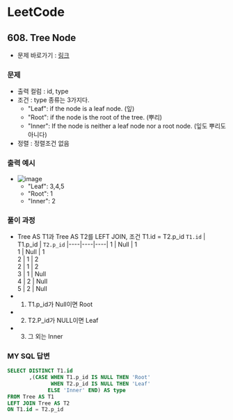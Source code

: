 # LeetCode
## 608. Tree Node
* 문제 바로가기 : [링크](https://leetcode.com/problems/tree-node/)

### 문제
* 출력 컬럼 : id, type
* 조건 : type 종류는 3가지다.
  * "Leaf": if the node is a leaf node. (잎)
  * "Root": if the node is the root of the tree. (뿌리)
  * "Inner": If the node is neither a leaf node nor a root node. (잎도 뿌리도 아니다)
* 정렬 : 정렬조건 없음

### 출력 예시
* ![image](https://user-images.githubusercontent.com/45919197/205913397-ca295b32-c492-4f55-b191-93fb833d75fd.png)
  * "Leaf": 3,4,5
  * "Root": 1
  * "Inner": 2 

### 풀이 과정
* Tree AS T1과 Tree AS T2를 LEFT JOIN, 조건 T1.id = T2.p_id
  `T1.id` | T1.p_id | `T2.p_id` 
  |----|----|----|
  1     |  Null   |    1    
  1     |  Null   |    1   
  2     |   1     |    2    
  2     |   1     |    2    
  3     |   1     |   Null  
  4     |   2     |   Null  
  5     |   2     |   Null  
* 1) T1.p_id가 Null이면 Root
* 2) T2.P_id가 NULL이면 Leaf
* 3) 그 외는 Inner

### MY SQL 답변

```SQL
SELECT DISTINCT T1.id
       ,(CASE WHEN T1.p_id IS NULL THEN 'Root'
              WHEN T2.p_id IS NULL THEN 'Leaf'
             ELSE 'Inner' END) AS type
FROM Tree AS T1 
LEFT JOIN Tree AS T2
ON T1.id = T2.p_id
```